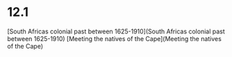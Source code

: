 # 12.1

[South Africas colonial past between 1625-1910](South Africas colonial past between 1625-1910)
[Meeting the natives of the Cape](Meeting the natives of the Cape)
